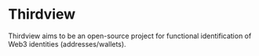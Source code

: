 # Thirdview

Thirdview aims to be an open-source project for functional identification of Web3 identities (addresses/wallets). 
